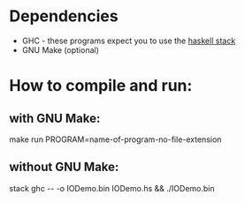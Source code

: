 # Dependencies
 * GHC - these programs expect you to use the [haskell
   stack](https://docs.haskellstack.org/en/stable/README/)
 * GNU Make (optional)

# How to compile and run:
## with GNU Make:
make run PROGRAM=name-of-program-no-file-extension

## without GNU Make:
stack ghc -- -o IODemo.bin IODemo.hs && ./IODemo.bin  